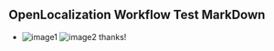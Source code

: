 ## OpenLocalization Workflow Test MarkDown
* ![image1](.\221e950f-8e29-4906-b005-f2828b6e430d.PNG)   ![image2](.\b158b27b-a803-4a8e-9186-7a81e7ccea75.png) 
thanks!